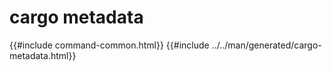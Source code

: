 # cargo metadata
{{#include command-common.html}}
{{#include ../../man/generated/cargo-metadata.html}}
